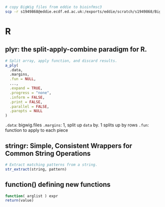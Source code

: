 ```bash
# copy BigWig files from eddie to bioinfmsc3
scp -r s1949868@eddie.ecdf.ed.ac.uk:/exports/eddie/scratch/s1949868/BigWig/ESCA_bigWigs ./
```
# R
## plyr: the split-apply-combine paradigm for R.
```r
# Split array, apply function, and discard results.
a_ply(
  .data,
  .margins,
  .fun = NULL,
  ...,
  .expand = TRUE,
  .progress = "none",
  .inform = FALSE,
  .print = FALSE,
  .parallel = FALSE,
  .paropts = NULL
)
```
`.data`: bigwig.files
`.margins`: 1, split up `data` by. 1 splits up by rows
`.fun`: function to apply to each piece
## stringr: Simple, Consistent Wrappers for Common String Operations
```r
# Extract matching patterns from a string.
str_extract(string, pattern)
```
## function() defining new functions
```r
function( arglist ) expr
return(value)
```

<!--stackedit_data:
eyJoaXN0b3J5IjpbLTc1NzgzMTYwMywtOTczMDExNzIsMTA3MT
k2ODQ3NSwyODI2MTQ4MDMsLTE1NTI4NDg1MTddfQ==
-->